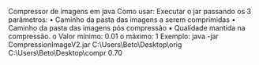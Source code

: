 Compressor de imagens em java
Como usar:
Executar o jar passando os 3 parâmetros:
•	Caminho da pasta das imagens a serem comprimidas
•	Caminho da pasta das imagens pós compressão
•	Qualidade mantida na compressão. 
o	Valor mínimo: 0.01 
o	máximo: 1
Exemplo: java -jar CompressionImageV2.jar C:\Users\Beto\Desktop\orig C:\Users\Beto\Desktop\compr 0.70

